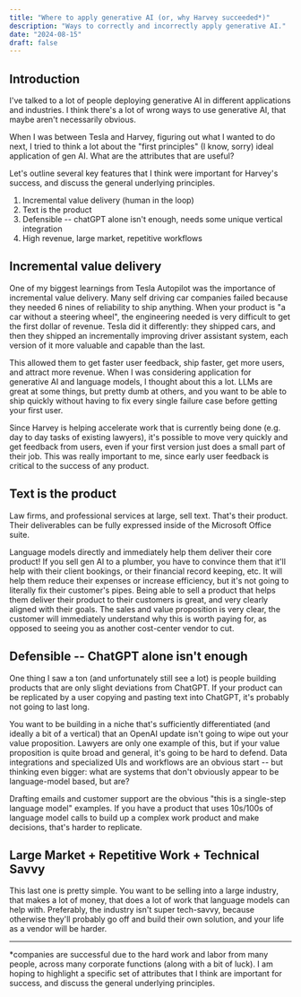 ```yaml
---
title: "Where to apply generative AI (or, why Harvey succeeded*)"
description: "Ways to correctly and incorrectly apply generative AI."
date: "2024-08-15"
draft: false
---
```


## Introduction

I've talked to a lot of people deploying generative AI in different applications and industries. I think there's a lot of wrong ways to use generative AI, that maybe aren't necessarily obvious.

When I was between Tesla and Harvey, figuring out what I wanted to do next, I tried to think a lot about the "first principles" (I know, sorry) ideal application of gen AI. What are the attributes that are useful?

Let's outline several key features that I think were important for Harvey's success, and discuss the general underlying principles.

1. Incremental value delivery (human in the loop)
1. Text is the product
1. Defensible -- chatGPT alone isn't enough, needs some unique vertical integration
1. High revenue, large market, repetitive workflows

## Incremental value delivery

One of my biggest learnings from Tesla Autopilot was the importance of incremental value delivery. Many self driving car companies failed because they needed 6 nines of reliability to ship anything. When your product is "a car without a steering wheel", the engineering needed is very difficult to get the first dollar of revenue. Tesla did it differently: they shipped cars, and then they shipped an incrementally improving driver assistant system, each version of it more valuable and capable than the last.

This allowed them to get faster user feedback, ship faster, get more users, and attract more revenue. When I was considering application for generative AI and language models, I thought about this a lot. LLMs are great at some things, but pretty dumb at others, and you want to be able to ship quickly without having to fix every single failure case before getting your first user.

Since Harvey is helping accelerate work that is currently being done (e.g. day to day tasks of existing lawyers), it's possible to move very quickly and get feedback from users, even if your first version just does a small part of their job. This was really important to me, since early user feedback is critical to the success of any product.

## Text is the product

Law firms, and professional services at large, sell text. That's their product. Their deliverables can be fully expressed inside of the Microsoft Office suite.

Language models directly and immediately help them deliver their core product! If you sell gen AI to a plumber, you have to convince them that it'll help with their client bookings, or their financial record keeping, etc. It will help them reduce their expenses or increase efficiency, but it's not going to literally fix their customer's pipes. Being able to sell a product that helps them deliver their product to their customers is great, and very clearly aligned with their goals. The sales and value proposition is very clear, the customer will immediately understand why this is worth paying for, as opposed to seeing you as another cost-center vendor to cut.

## Defensible -- ChatGPT alone isn't enough

One thing I saw a ton (and unfortunately still see a lot) is people building products that are only slight deviations from ChatGPT. If your product can be replicated by a user copying and pasting text into ChatGPT, it's probably not going to last long.

You want to be building in a niche that's sufficiently differentiated (and ideally a bit of a vertical) that an OpenAI update isn't going to wipe out your value proposition. Lawyers are only one example of this, but if your value proposition is quite broad and general, it's going to be hard to defend. Data integrations and specialized UIs and workflows are an obvious start -- but thinking even bigger: what are systems that don't obviously appear to be language-model based, but are?

Drafting emails and customer support are the obvious "this is a single-step language model" examples. If you have a product that uses 10s/100s of language model calls to build up a complex work product and make decisions, that's harder to replicate.

## Large Market + Repetitive Work + Technical Savvy

This last one is pretty simple. You want to be selling into a large industry, that makes a lot of money, that does a lot of work that language models can help with. Preferably, the industry isn't super tech-savvy, because otherwise they'll probably go off and build their own solution, and your life as a vendor will be harder.

***

*companies are successful due to the hard work and labor from many people, across many corporate functions (along with a bit of luck). I am hoping to highlight a specific set of attributes that I think are important for success, and discuss the general underlying principles.